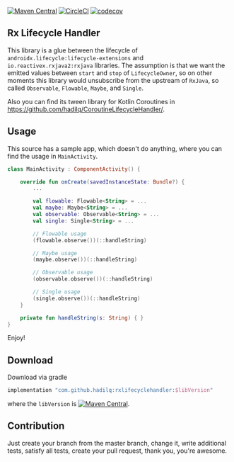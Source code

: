 [![Maven Central](https://maven-badges.herokuapp.com/maven-central/com.github.hadilq/rxlifecyclehandler/badge.svg)](https://maven-badges.herokuapp.com/maven-central/com.github.hadilq/rxlifecyclehandler)
[![CircleCI](https://circleci.com/gh/hadilq/RxLifecycleHandler.svg?style=svg)](https://circleci.com/gh/hadilq/RxLifecycleHandler)
[![codecov](https://codecov.io/gh/hadilq/RxLifecycleHandler/branch/master/graph/badge.svg)](https://codecov.io/gh/hadilq/RxLifecycleHandler)

Rx Lifecycle Handler
---
This library is a glue between the lifecycle of `androidx.lifecycle:lifecycle-extensions` and 
`io.reactivex.rxjava2:rxjava` libraries. The assumption is that we want the emitted values between 
`start` and `stop` of `LifecycleOwner`, so on other moments this library would unsubscribe 
from the upstream of `RxJava`, so called `Observable`, `Flowable`, `Maybe`, and `Single`.

Also you can find its tween library for Kotlin Coroutines in https://github.com/hadilq/CoroutineLifecycleHandler/.

Usage
---
This source has a sample app, which doesn't do anything, where you can find the usage in `MainActivity`.

```kotlin
class MainActivity : ComponentActivity() {

    override fun onCreate(savedInstanceState: Bundle?) {
        ...

        val flowable: Flowable<String> = ...
        val maybe: Maybe<String> = ...
        val observable: Observable<String> = ...
        val single: Single<String> = ...

        // Flowable usage
        (flowable.observe())(::handleString)

        // Maybe usage
        (maybe.observe())(::handleString)

        // Observable usage
        (observable.observe())(::handleString)

        // Single usage
        (single.observe())(::handleString)
    }

    private fun handleString(s: String) { }
}
```

Enjoy!

Download
---
Download via gradle
```groovy
implementation "com.github.hadilq:rxlifecyclehandler:$libVersion"
```
where the `libVersion` is [![Maven Central](https://maven-badges.herokuapp.com/maven-central/com.github.hadilq/rxlifecyclehandler/badge.svg)](https://maven-badges.herokuapp.com/maven-central/com.github.hadilq/rxlifecyclehandler).

Contribution
---
Just create your branch from the master branch, change it, write additional tests, satisfy all 
tests, create your pull request, thank you, you're awesome.

